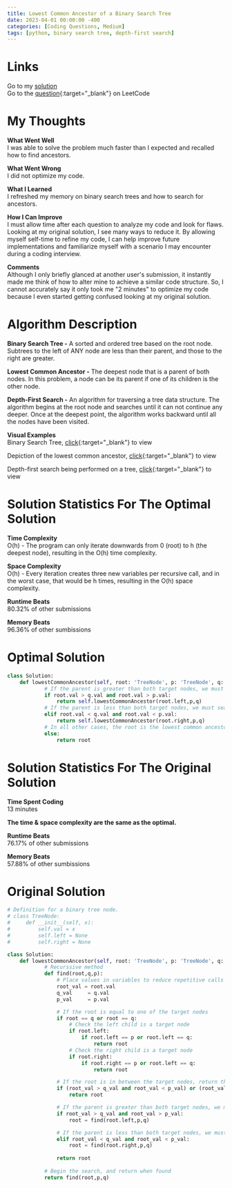 ```yaml
---
title: Lowest Common Ancestor of a Binary Search Tree
date: 2023-04-01 00:00:00 -400
categories: [Coding Questions, Medium]
tags: [python, binary search tree, depth-first search]
---
```


# Links  

Go to my [solution](#optimal-solution)  
Go to the [question](https://leetcode.com/problems/lowest-common-ancestor-of-a-binary-search-tree/){:target="_blank"} on LeetCode  

# My Thoughts  

**What Went Well**  
I was able to solve the problem much faster than I expected and recalled how to find ancestors.

**What Went Wrong**  
I did not optimize my code.

**What I Learned**  
I refreshed my memory on binary search trees and how to search for ancestors.

**How I Can Improve**  
I must allow time after each question to analyze my code and look for flaws. 
Looking at my original solution, I see many ways to reduce it. 
By allowing myself self-time to refine my code, I can help improve future implementations and familiarize myself with a scenario I may encounter during a coding interview.

**Comments**  
Although I only briefly glanced at another user's submission, it instantly made me think of how to alter mine to achieve a similar code structure. 
So, I cannot accurately say it only took me "2 minutes" to optimize my code because I even started getting confused looking at my original solution.

# Algorithm Description

**Binary Search Tree -** A sorted and ordered tree based on the root node. Subtrees to the left of ANY node are less than their parent, and those to the right are greater.

**Lowest Common Ancestor -** The deepest node that is a parent of both nodes. In this problem, a node can be its parent if one of its children is the other node.

**Depth-First Search -** An algorithm for traversing a tree data structure. 
The algorithm begins at the root node and searches until it can not continue any deeper. 
Once at the deepest point, the algorithm works backward until all the nodes have been visited. 

**Visual Examples**  
Binary Search Tree, [click](https://cdn.programiz.com/sites/tutorial2program/files/bst-vs-not-bst.png){:target="_blank"} to view  

Depiction of the lowest common ancestor, [click](https://files.codingninjas.in/lca_ex1-6383.png){:target="_blank"} to view

Depth-first search being performed on a tree, [click](https://he-s3.s3.amazonaws.com/media/uploads/9fa1119.jpg){:target="_blank"} to view  

# Solution Statistics For The Optimal Solution

**Time Complexity**  
O(h) - The program can only iterate downwards from 0 (root) to h (the deepest node), resulting in the O(h) time complexity.

**Space Complexity**  
O(h) - Every iteration creates three new variables per recursive call, and in the worst case, that would be h times, resulting in the O(h) space complexity.  

**Runtime Beats**  
80.32% of other submissions  

**Memory Beats**  
96.36% of other sumbissions  

# Optimal Solution

```python
class Solution:
    def lowestCommonAncestor(self, root: 'TreeNode', p: 'TreeNode', q: 'TreeNode') -> 'TreeNode':
            # If the parent is greater than both target nodes, we must search the left branch
            if root.val > q.val and root.val > p.val:
                return self.lowestCommonAncestor(root.left,p,q)
            # If the parent is less than both target nodes, we must search the right branch
            elif root.val < q.val and root.val < p.val:
                return self.lowestCommonAncestor(root.right,p,q)
            # In all other cases, the root is the lowest common ancestor
            else:
                return root
```

# Solution Statistics For The Original Solution

**Time Spent Coding**  
13 minutes

**The time & space complexity are the same as the optimal.**

**Runtime Beats**  
76.17% of other submissions  

**Memory Beats**  
57.88% of other sumbissions  

# Original Solution  

```python
# Definition for a binary tree node.
# class TreeNode:
#     def __init__(self, x):
#         self.val = x
#         self.left = None
#         self.right = None

class Solution:
    def lowestCommonAncestor(self, root: 'TreeNode', p: 'TreeNode', q: 'TreeNode') -> 'TreeNode':
            # Recurssive method
            def find(root,q,p):
                # Place values in variables to reduce repetitive calls to the same variables    
                root_val = root.val
                q_val     = q.val
                p_val     = p.val

                # If the root is equal to one of the target nodes
                if root == q or root == q:
                    # Check the left child is a target node
                    if root.left:
                        if root.left == p or root.left == q:
                            return root
                    # Check the right child is a target node
                    if root.right:
                        if root.right == p or root.left == q:
                            return root

                # If the root is in between the target nodes, return the root
                if (root_val > q_val and root_val < p_val) or (root_val < q_val and root_val > p_val):   
                    return root

                # If the parent is greater than both target nodes, we must search the left branch
                if root_val > q_val and root_val > p_val:
                    root = find(root.left,p,q)

                # If the parent is less than both target nodes, we must search the right branch
                elif root_val < q_val and root_val < p_val:
                    root = find(root.right,p,q)
                
                return root
            
            # Begin the search, and return when found
            return find(root,p,q)
```
